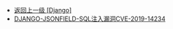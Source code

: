 - [返回上一级 [Django]](/7、开发框架漏洞/Django)
- [DJANGO-JSONFIELD-SQL注入漏洞CVE-2019-14234](/7、开发框架漏洞/Django/DJANGO-JSONFIELD-SQL注入漏洞CVE-2019-14234/)

